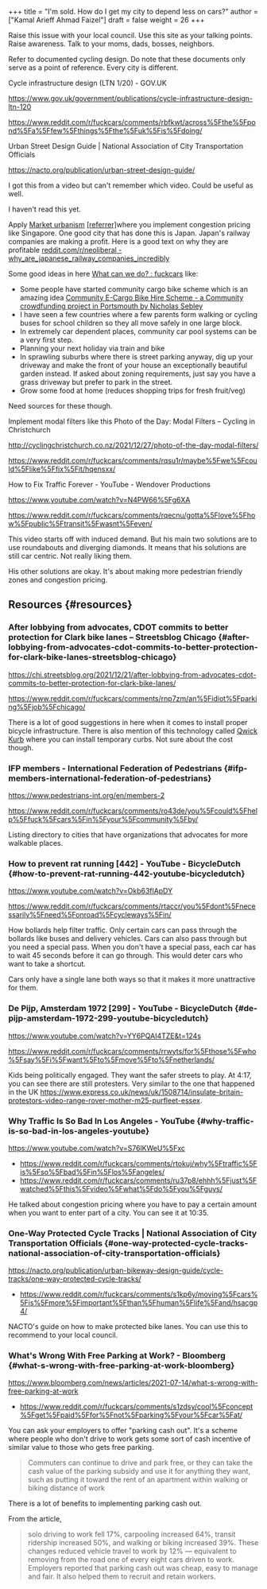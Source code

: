 +++
title = "I'm sold. How do I get my city to depend less on cars?"
author = ["Kamal Arieff Ahmad Faizel"]
draft = false
weight = 26
+++

Raise this issue with your local council. Use this site as your talking points. Raise awareness. Talk to your moms, dads, bosses, neighbors.

Refer to documented cycling design. Do note that these documents only serve as a point of reference. Every city is different.

Cycle infrastructure design (LTN 1/20) - GOV.UK

<https://www.gov.uk/government/publications/cycle-infrastructure-design-ltn-120>

<https://www.reddit.com/r/fuckcars/comments/rbfkwt/across%5Fthe%5Fpond%5Fa%5Ffew%5Fthings%5Fthe%5Fuk%5Fis%5Fdoing/>

Urban Street Design Guide | National Association of City Transportation Officials

<https://nacto.org/publication/urban-street-design-guide/>

I got this from a video but can't remember which video. Could be useful as well.

I haven't read this yet.

Apply [Market urbanism](https://en.wikipedia.org/wiki/Market%5Furbanism) [[referrer]​](https://www.reddit.com/r/fuckcars/comments/rimad7/why%5Fare%5Fjapanese%5Frailway%5Fcompanies%5Fincredibly/) where you implement congestion pricing like Singapore. One good city that has done this is Japan. Japan's railway companies are making a profit. Here is a good text on why they are profitable [reddit.com/r/neoliberal - why\_are\_japanese\_railway\_companies\_incredibly](https://np.reddit.com/r/neoliberal/comments/pzvayh/why%5Fare%5Fjapanese%5Frailway%5Fcompanies%5Fincredibly/)

Some good ideas in here [What can we do? : fuckcars](https://www.reddit.com/r/fuckcars/comments/rmdlcn/what%5Fcan%5Fwe%5Fdo/hplpr29/) like:

-   Some people have started community cargo bike scheme which is an amazing idea [Community E-Cargo Bike Hire Scheme - a Community crowdfunding project in Portsmouth by Nicholas Sebley](https://www.crowdfunder.co.uk/p/community-e-cargo-bike-hire-scheme)
-   I have seen a few countries where a few parents form walking or cycling buses for school children so they all move safely in one large block.
-   In extremely car dependent places, community car pool systems can be a very first step.
-   Planning your next holiday via train and bike
-   In sprawling suburbs where there is street parking anyway, dig up your driveway and make the front of your house an exceptionally beautiful garden instead. If asked about zoning requirements, just say you have a grass driveway but prefer to park in the street.
-   Grow some food at home (reduces shopping trips for fresh fruit/veg)

Need sources for these though.

Implement modal filters like this Photo of the Day: Modal Filters – Cycling in Christchurch

<http://cyclingchristchurch.co.nz/2021/12/27/photo-of-the-day-modal-filters/>

<https://www.reddit.com/r/fuckcars/comments/rqsu1r/maybe%5Fwe%5Fcould%5Flike%5Ffix%5Fit/hqensxx/>

How to Fix Traffic Forever - YouTube - Wendover Productions

<https://www.youtube.com/watch?v=N4PW66%5Fg6XA>

<https://www.reddit.com/r/fuckcars/comments/rqecnu/gotta%5Flove%5Fhow%5Fpublic%5Ftransit%5Fwasnt%5Feven/>

This video starts off with induced demand. But his main two solutions are to use roundabouts and diverging diamonds. It means that his solutions are still car centric. Not really liking them.

His other solutions are okay. It's about making more pedestrian friendly zones and congestion pricing.


## Resources {#resources}


### After lobbying from advocates, CDOT commits to better protection for Clark bike lanes – Streetsblog Chicago {#after-lobbying-from-advocates-cdot-commits-to-better-protection-for-clark-bike-lanes-streetsblog-chicago}

<https://chi.streetsblog.org/2021/12/21/after-lobbying-from-advocates-cdot-commits-to-better-protection-for-clark-bike-lanes/>

<https://www.reddit.com/r/fuckcars/comments/rnp7zm/an%5Fidiot%5Fparking%5Fjob%5Fchicago/>

There is a lot of good suggestions in here when it comes to install proper bicycle infrastructure. There is also mention of this technology called [Qwick Kurb](http://www.qwickkurb.com/) where you can install temporary curbs. Not sure about the cost though.


### IFP members - International Federation of Pedestrians {#ifp-members-international-federation-of-pedestrians}

<https://www.pedestrians-int.org/en/members-2>

<https://www.reddit.com/r/fuckcars/comments/ro43de/you%5Fcould%5Fhelp%5Ffuck%5Fcars%5Fin%5Fyour%5Fcommunity%5Fby/>

Listing directory to cities that have organizations that advocates for more walkable places.


### How to prevent rat running [442] - YouTube - BicycleDutch {#how-to-prevent-rat-running-442-youtube-bicycledutch}

<https://www.youtube.com/watch?v=Okb63flApDY>

<https://www.reddit.com/r/fuckcars/comments/rtaccr/you%5Fdont%5Fnecessarily%5Fneed%5Fonroad%5Fcycleways%5Fin/>

How bollards help filter traffic. Only certain cars can pass through the bollards like buses and delivery vehicles. Cars can also pass through but you need a special pass. When you don't have a special pass, each car has to wait 45 seconds before it can go through. This would deter cars who want to take a shortcut.

Cars only have a single lane both ways so that it makes it more unattractive for them.


### De Pijp, Amsterdam 1972 [299] - YouTube - BicycleDutch {#de-pijp-amsterdam-1972-299-youtube-bicycledutch}

<https://www.youtube.com/watch?v=YY6PQAI4TZE&t=124s>

<https://www.reddit.com/r/fuckcars/comments/rrwyts/for%5Fthose%5Fwho%5Fsay%5Fi%5Fwant%5Fto%5Fmove%5Fto%5Fnetherlands/>

Kids being politically engaged. They want the safer streets to play. At 4:17, you can see there are still protesters. Very similar to the one that happened in the UK <https://www.express.co.uk/news/uk/1508714/insulate-britain-protestors-video-range-rover-mother-m25-purfleet-essex>.


### Why Traffic Is So Bad In Los Angeles - YouTube {#why-traffic-is-so-bad-in-los-angeles-youtube}

<https://www.youtube.com/watch?v=S76lKWeU%5Fxc>

-   <https://www.reddit.com/r/fuckcars/comments/rtokuj/why%5Ftraffic%5Fis%5Fso%5Fbad%5Fin%5Flos%5Fangeles/>
-   <https://www.reddit.com/r/fuckcars/comments/ru37p8/ehhh%5Fjust%5Fwatched%5Fthis%5Fvideo%5Fwhat%5Fdo%5Fyou%5Fguys/>

He talked about congestion pricing where you have to pay a certain amount when you want to enter part of a city. You can see it at 10:35.


### One-Way Protected Cycle Tracks | National Association of City Transportation Officials {#one-way-protected-cycle-tracks-national-association-of-city-transportation-officials}

<https://nacto.org/publication/urban-bikeway-design-guide/cycle-tracks/one-way-protected-cycle-tracks/>

-   <https://www.reddit.com/r/fuckcars/comments/s1kp6y/moving%5Fcars%5Fis%5Fmore%5Fimportant%5Fthan%5Fhuman%5Flife%5Fand/hsacgp4/>

NACTO's guide on how to make protected bike lanes. You can use this to recommend to your local council.


### What's Wrong With Free Parking at Work? - Bloomberg {#what-s-wrong-with-free-parking-at-work-bloomberg}

<https://www.bloomberg.com/news/articles/2021-07-14/what-s-wrong-with-free-parking-at-work>

-   <https://www.reddit.com/r/fuckcars/comments/s1zdsy/cool%5Fconcept%5Fget%5Fpaid%5Ffor%5Fnot%5Fparking%5Fyour%5Fcar%5Fat/>

You can ask your employers to offer "parking cash out". It's a scheme where people who don't drive to work gets some sort of cash incentive of similar value to those who gets free parking.

> Commuters can continue to drive and park free, or they can take the cash value of the parking subsidy and use it for anything they want, such as putting it toward the rent of an apartment within walking or biking distance of work

There is a lot of benefits to implementing parking cash out.

From the article,

> solo driving to work fell 17%, carpooling increased 64%, transit ridership increased 50%, and walking or biking increased 39%. These changes reduced vehicle travel to work by 12% — equivalent to removing from the road one of every eight cars driven to work. Employers reported that parking cash out was cheap, easy to manage and fair. It also helped them to recruit and retain workers.
